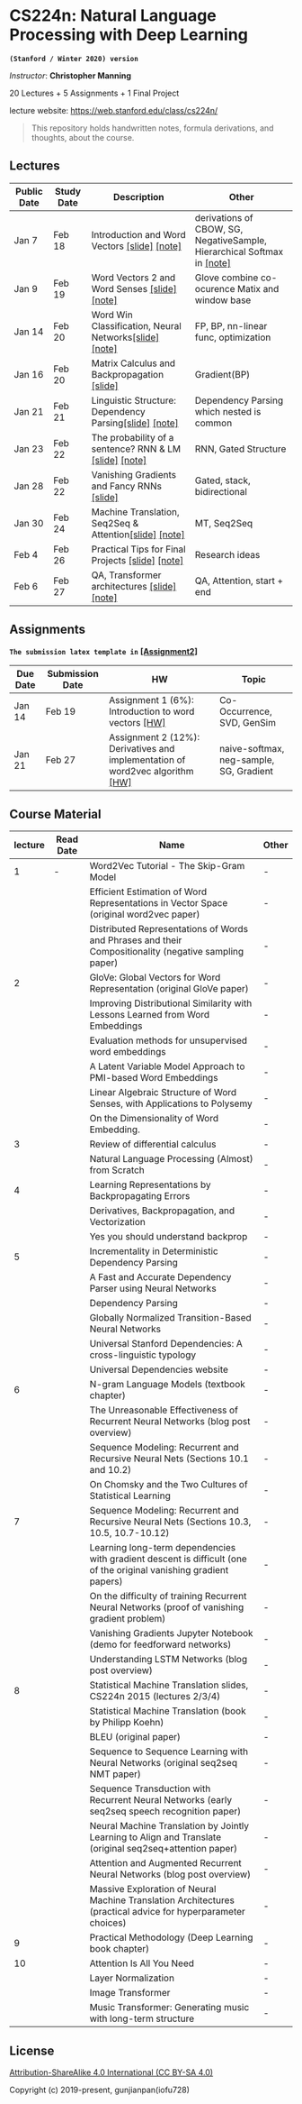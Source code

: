 # CS224n: Natural Language Processing with Deep Learning

**`(Stanford / Winter 2020) version`**

_Instructor_: **Christopher Manning**

20 Lectures + 5 Assignments + 1 Final Project

lecture website: https://web.stanford.edu/class/cs224n/

> This repository holds handwritten notes, formula derivations, and thoughts, about the course.

## Lectures

| Public Date | Study Date | Description                                                          | Other                                                                                          |
| ----------- | ---------- | -------------------------------------------------------------------- | ---------------------------------------------------------------------------------------------- |
| Jan 7       | Feb 18     | Introduction and Word Vectors [[slide]][1] [[note]][10001]           | derivations of <br> CBOW, SG, NegativeSample,<br> Hierarchical Softmax <br> in [[note]][10001] |
| Jan 9       | Feb 19     | Word Vectors 2 and Word Senses [[slide]][2] [[note]][10002]          | Glove combine co-ocurence Matix and window base                                                |
| Jan 14      | Feb 20     | Word Win Classification, Neural Networks[[slide]][3] [[note]][10003] | FP, BP, nn-linear func, optimization                                                           |
| Jan 16      | Feb 20     | Matrix Calculus and Backpropagation [[slide]][4]                     | Gradient(BP)                                                                                   |
| Jan 21      | Feb 21     | Linguistic Structure: Dependency Parsing[[slide]][5] [[note]][10005] | Dependency Parsing which nested is common                                                      |
| Jan 23      | Feb 22     | The probability of a sentence? RNN & LM [[slide]][6] [[note]][10006] | RNN, Gated Structure                                                                           |
| Jan 28      | Feb 22     | Vanishing Gradients and Fancy RNNs [[slide]][7]                      | Gated, stack, bidirectional                                                                    |
| Jan 30      | Feb 24     | Machine Translation, Seq2Seq & Attention[[slide]][8] [[note]][10008] | MT, Seq2Seq                                                                                    |
| Feb 4       | Feb 26     | Practical Tips for Final Projects [[slide]][9] [[note]][10009]       | Research ideas                                                                                 |
| Feb 6       | Feb 27     | QA, Transformer architectures [[slide]][10] [[note]][10010]          | QA, Attention, start + end                                                                     |

## Assignments

**`The submission latex template in`** [**[Assignment2]**][21002]

| Due Date | Submission Date | HW                                                                                     | Topic                                   |
| -------- | --------------- | -------------------------------------------------------------------------------------- | --------------------------------------- |
| Jan 14   | Feb 19          | Assignment 1 (6%): Introduction to word vectors [[HW]][20001]                          | Co-Occurrence, SVD, GenSim              |
| Jan 21   | Feb 27          | Assignment 2 (12%): Derivatives and implementation of word2vec algorithm [[HW]][20002] | naive-softmax, neg-sample, SG, Gradient |

## Course Material

| lecture | Read Date | Name                                                                                                               | Other |
| ------- | --------- | ------------------------------------------------------------------------------------------------------------------ | ----- |
| 1       | -         | Word2Vec Tutorial - The Skip-Gram Model                                                                            | -     |
|         |           | Efficient Estimation of Word Representations in Vector Space (original word2vec paper)                             | -     |
|         |           | Distributed Representations of Words and Phrases and their Compositionality (negative sampling paper)              | -     |
| 2       |           | GloVe: Global Vectors for Word Representation (original GloVe paper)                                               | -     |
|         |           | Improving Distributional Similarity with Lessons Learned from Word Embeddings                                      | -     |
|         |           | Evaluation methods for unsupervised word embeddings                                                                | -     |
|         |           | A Latent Variable Model Approach to PMI-based Word Embeddings                                                      | -     |
|         |           | Linear Algebraic Structure of Word Senses, with Applications to Polysemy                                           | -     |
|         |           | On the Dimensionality of Word Embedding.                                                                           | -     |
| 3       |           | Review of differential calculus                                                                                    | -     |
|         |           | Natural Language Processing (Almost) from Scratch                                                                  | -     |
| 4       |           | Learning Representations by Backpropagating Errors                                                                 | -     |
|         |           | Derivatives, Backpropagation, and Vectorization                                                                    | -     |
|         |           | Yes you should understand backprop                                                                                 | -     |
| 5       |           | Incrementality in Deterministic Dependency Parsing                                                                 | -     |
|         |           | A Fast and Accurate Dependency Parser using Neural Networks                                                        | -     |
|         |           | Dependency Parsing                                                                                                 | -     |
|         |           | Globally Normalized Transition-Based Neural Networks                                                               | -     |
|         |           | Universal Stanford Dependencies: A cross-linguistic typology                                                       | -     |
|         |           | Universal Dependencies website                                                                                     | -     |
| 6       |           | N-gram Language Models (textbook chapter)                                                                          | -     |
|         |           | The Unreasonable Effectiveness of Recurrent Neural Networks (blog post overview)                                   | -     |
|         |           | Sequence Modeling: Recurrent and Recursive Neural Nets (Sections 10.1 and 10.2)                                    | -     |
|         |           | On Chomsky and the Two Cultures of Statistical Learning                                                            | -     |
| 7       |           | Sequence Modeling: Recurrent and Recursive Neural Nets (Sections 10.3, 10.5, 10.7-10.12)                           | -     |
|         |           | Learning long-term dependencies with gradient descent is difficult (one of the original vanishing gradient papers) | -     |
|         |           | On the difficulty of training Recurrent Neural Networks (proof of vanishing gradient problem)                      | -     |
|         |           | Vanishing Gradients Jupyter Notebook (demo for feedforward networks)                                               | -     |
|         |           | Understanding LSTM Networks (blog post overview)                                                                   | -     |
| 8       |           | Statistical Machine Translation slides, CS224n 2015 (lectures 2/3/4)                                               | -     |
|         |           | Statistical Machine Translation (book by Philipp Koehn)                                                            | -     |
|         |           | BLEU (original paper)                                                                                              | -     |
|         |           | Sequence to Sequence Learning with Neural Networks (original seq2seq NMT paper)                                    | -     |
|         |           | Sequence Transduction with Recurrent Neural Networks (early seq2seq speech recognition paper)                      | -     |
|         |           | Neural Machine Translation by Jointly Learning to Align and Translate (original seq2seq+attention paper)           | -     |
|         |           | Attention and Augmented Recurrent Neural Networks (blog post overview)                                             | -     |
|         |           | Massive Exploration of Neural Machine Translation Architectures (practical advice for hyperparameter choices)      | -     |
| 9       |           | Practical Methodology (Deep Learning book chapter)                                                                 | -     |
| 10      |           | Attention Is All You Need                                                                                          | -     |
|         |           | Layer Normalization                                                                                                | -     |
|         |           | Image Transformer                                                                                                  | -     |
|         |           | Music Transformer: Generating music with long-term structure                                                       | -     |

## License

[Attribution-ShareAlike 4.0 International (CC BY-SA 4.0)](https://creativecommons.org/licenses/by-sa/4.0/deed.en)

Copyright (c) 2019-present, gunjianpan(iofu728)

[1]: https://github.com/iofu728/Task/blob/develop/CS224n/notes/lecture01-wordvecs1.pdf
[2]: https://github.com/iofu728/Task/blob/develop/CS224n/notes/lecture02-wordvecs2.pdf
[3]: https://github.com/iofu728/Task/blob/develop/CS224n/notes/lecture03-neuralnets.pdf
[4]: https://github.com/iofu728/Task/blob/develop/CS224n/notes/lecture04-neuralnets.pdf
[5]: https://github.com/iofu728/Task/blob/develop/CS224n/notes/lecture05-dep-parsing.pdf
[6]: https://github.com/iofu728/Task/blob/develop/CS224n/notes/lecture06-rnnlm.pdf
[7]: https://github.com/iofu728/Task/blob/develop/CS224n/notes/lecture07-fancy-rnn.pdf
[8]: https://github.com/iofu728/Task/blob/develop/CS224n/notes/lecture08-nmt.pdf
[9]: https://github.com/iofu728/Task/blob/develop/CS224n/notes/lecture09-final-projects.pdf
[10]: https://github.com/iofu728/Task/blob/develop/CS224n/notes/lecture10-QA.pdf
[10001]: https://github.com/iofu728/Task/blob/develop/CS224n/notes/notes01-wordvecs1.pdf
[10002]: https://github.com/iofu728/Task/blob/develop/CS224n/notes/notes02-wordvecs2.pdf
[10003]: https://github.com/iofu728/Task/blob/develop/CS224n/notes/notes03-neuralnets.pdf
[10005]: https://github.com/iofu728/Task/blob/develop/CS224n/notes/notes04-dependencyparsing.pdf
[10006]: https://github.com/iofu728/Task/blob/develop/CS224n/notes/notes05-LM_RNN.pdf
[10008]: https://github.com/iofu728/Task/blob/develop/CS224n/notes/notes06-NMT_seq2seq_attention.pdf
[10009]: https://github.com/iofu728/Task/blob/develop/CS224n/notes/final-project-practical-tips.pdf
[10010]: https://github.com/iofu728/Task/blob/develop/CS224n/notes/notes07-QA.pdf
[20001]: https://github.com/iofu728/Task/blob/develop/CS224n/assignment1/exploring_word_vectors.ipynb
[20002]: https://github.com/iofu728/Task/blob/develop/CS224n/assignment2/assignment2.pdf
[21002]: https://github.com/iofu728/Task/blob/develop/CS224n/assignment2/assignment2.tex
